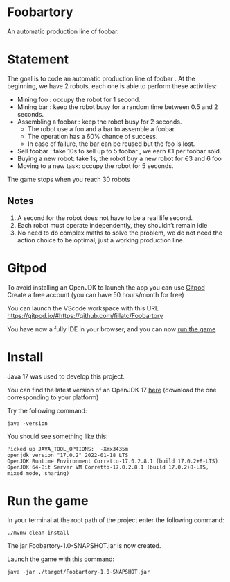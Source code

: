 # Foobartory
An automatic production line of foobar.


# Statement
The goal is to code an automatic production line of foobar .
At the beginning, we have 2 robots, each one is able to perform these activities:
- Mining foo : occupy the robot for 1 second.
- Mining bar : keep the robot busy for a random time between 0.5 and 2 seconds.
- Assembling a foobar : keep the robot busy for 2 seconds.
    - The robot use a foo and a bar to assemble a foobar
    - The operation has a 60% chance of success.
    - In case of failure, the bar can be reused but the foo is lost.
- Sell foobar : take 10s to sell up to 5 foobar , we earn €1 per foobar sold.
- Buying a new robot: take 1s, the robot buy a new robot for €3 and 6 foo
- Moving to a new task: occupy the robot for 5 seconds.

The game stops when you reach 30 robots

## Notes
1. A second for the robot does not have to be a real life second.
2. Each robot must operate independently, they shouldn’t remain idle
3. No need to do complex maths to solve the problem, we do not need the action
   choice to be optimal, just a working production line.


# Gitpod

To avoid installing an OpenJDK to launch the app you can use [Gitpod](https://www.gitpod.io/)
Create a free account (you can have 50 hours/month for free)

You can launch the VScode workspace with this URL https://gitpod.io/#https://github.com/fillatc/Foobartory

You have now a fully IDE in your browser, and you can now [run the game](#run-the-game)


# Install

Java 17 was used to develop this project.

You can find the latest version of an OpenJDK 17 [here](https://docs.aws.amazon.com/corretto/latest/corretto-17-ug/downloads-list.html)
(download the one corresponding to your platform)


Try the following command:
```shell
java -version
```

You should see something like this:
```shell
Picked up JAVA_TOOL_OPTIONS:  -Xmx3435m
openjdk version "17.0.2" 2022-01-18 LTS
OpenJDK Runtime Environment Corretto-17.0.2.8.1 (build 17.0.2+8-LTS)
OpenJDK 64-Bit Server VM Corretto-17.0.2.8.1 (build 17.0.2+8-LTS, mixed mode, sharing)
```


# Run the game

In your terminal at the root path of the project enter the following command:
```shell
./mvnw clean install
```
The jar Foobartory-1.0-SNAPSHOT.jar is now created.

Launch the game with this command:
```shell
java -jar ./target/Foobartory-1.0-SNAPSHOT.jar
```
